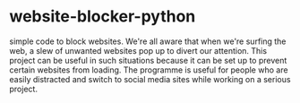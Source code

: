 # website-blocker-python
simple code to block websites.
We're all aware that when we're surfing the web, a slew of unwanted websites pop up to divert our attention. This project can be useful in such situations because it can be set up to prevent certain websites from loading. The programme is useful for people who are easily distracted and switch to social media sites while working on a serious project.
